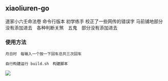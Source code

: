 ## xiaoliuren-go

道家小六壬命法卷 命令行版本 初学练手
校正了一些网传的错误字
马前铺地部分没有添加进去　各种判断关煞　五鬼　部分没有添加进去

### 使用方法
```text
月日时　每输入一个按一下回车总共三次回车

自行构建运行 build.sh　构建脚本
```
![](https://github.com/Aquarian-Age/xiaoliuren-go/blob/master/DSC03813.JPG)

